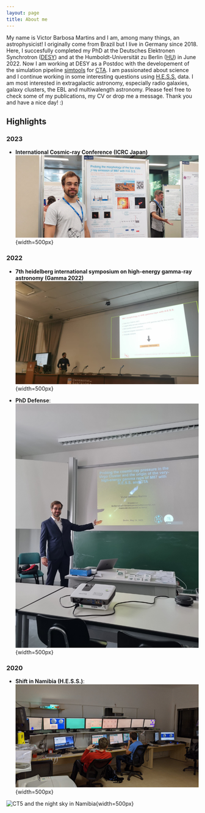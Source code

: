 ```yaml
---
layout: page
title: About me
---
```


My name is Victor Barbosa Martins and I am, among many things, an astrophysicist! I originally come from Brazil but I live in Germany since 2018. 
Here, I succesfully completed my PhD at the Deutsches Elektronen Synchrotron ([DESY](https://www.desy.de/)) and at the Humboldt-Universität zu Berlin ([HU](https://www.hu-berlin.de/de)) in June 2022. Now I am working at DESY as a Postdoc with the developement of the simulation pipeline [simtools](https://github.com/gammasim/simtools) for [CTA](https://www.cta-observatory.org/). I am passionated about science and I continue working in some interesting questions using [H.E.S.S.](https://www.mpi-hd.mpg.de/HESS/) data. I am most interested in extragalactic astronomy, especially radio galaxies, galaxy clusters, the EBL and multiwalength astronomy. Please feel free to check some of my publications, my CV or drop me a message. Thank you and have a nice day! :)

## Highlights

### 2023
- **International Cosmic-ray Conference (ICRC Japan)**
![Presenting my poster](icrc.jpg){width=500px}

### 2022

- **7th heidelberg international symposium on high-energy gamma-ray astronomy (Gamma 2022)**
![My talk at the conference](gamma.jpg){width=500px}

- **PhD Defense**: 
![Before the defense](defense.jpg){width=500px}

### 2020

- **Shift in Namibia (H.E.S.S.)**: 
![In the control room](shift.jpg){width=500px}

![CT5 and the night sky in Namibia](CT5.jpg){width=500px}
